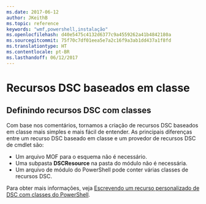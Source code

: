 ```yaml
---
ms.date: 2017-06-12
author: JKeithB
ms.topic: reference
keywords: "wmf,powershell,instalação"
ms.openlocfilehash: d40e5475c4132d6377c9a4559262a41b4842180a
ms.sourcegitcommit: 75f70c7df01eea5e7a2c16f9a3ab1dd437a1f8fd
ms.translationtype: HT
ms.contentlocale: pt-BR
ms.lasthandoff: 06/12/2017
---
```

# <a name="class-based-dsc-resources"></a>Recursos DSC baseados em classe

## <a name="defining-dsc-resources-with-classes"></a>Definindo recursos DSC com classes

Com base nos comentários, tornamos a criação de recursos DSC baseados em classe mais simples e mais fácil de entender. As principais diferenças entre um recurso DSC baseado em classe e um provedor de recursos DSC de cmdlet são:

* Um arquivo MOF para o esquema não é necessário.
* Uma subpasta **DSCResource** na pasta do módulo não é necessária.
* Um arquivo de módulo do PowerShell pode conter várias classes de recursos DSC.

Para obter mais informações, veja [Escrevendo um recurso personalizado de DSC com classes do PowerShell](https://msdn.microsoft.com/powershell/dsc/authoringresource).

